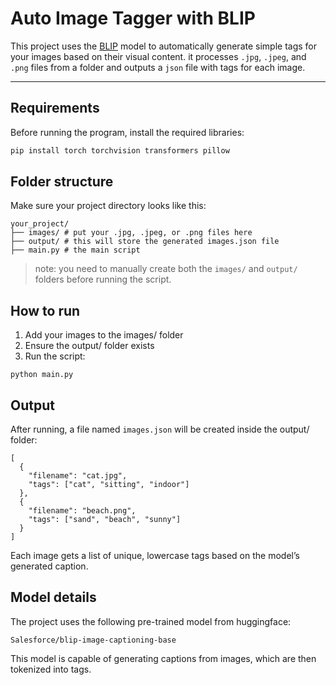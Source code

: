 # Auto Image Tagger with BLIP

This project uses the [BLIP](https://huggingface.co/Salesforce/blip-image-captioning-base) model to automatically generate simple tags for your images based on their visual content. it processes `.jpg`, `.jpeg`, and `.png` files from a folder and outputs a `json` file with tags for each image.

---

## Requirements

Before running the program, install the required libraries:

```bash
pip install torch torchvision transformers pillow
```
## Folder structure

Make sure your project directory looks like this:
```
your_project/
├── images/ # put your .jpg, .jpeg, or .png files here
├── output/ # this will store the generated images.json file
├── main.py # the main script
```
> note: you need to manually create both the `images/` and `output/` folders before running the script.

## How to run

1. Add your images to the images/ folder
2. Ensure the output/ folder exists
3. Run the script:
```
python main.py
```

## Output

After running, a file named `images.json` will be created inside the output/ folder:

```
[
  {
    "filename": "cat.jpg",
    "tags": ["cat", "sitting", "indoor"]
  },
  {
    "filename": "beach.png",
    "tags": ["sand", "beach", "sunny"]
  }
]
```
Each image gets a list of unique, lowercase tags based on the model’s generated caption.

## Model details

The project uses the following pre-trained model from huggingface:

`Salesforce/blip-image-captioning-base`

This model is capable of generating captions from images, which are then tokenized into tags.


